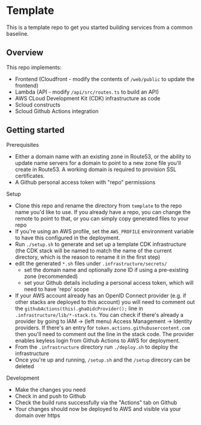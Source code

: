 # Template

This is a template repo to get you started building services from a common baseline.

## Overview

This repo implements:

 * Frontend (Cloudfront - modify the contents of `/web/public` to update the frontend)
 * Lambda (API - modify `/api/src/routes.ts` to build an API)
 * AWS CLoud Development Kit (CDK) infrastructure as code
 * Scloud constructs
 * Scloud Github Actions integration

## Getting started

Prerequisites
 * Either a domain name with an existing zone in Route53, or the ability to update name servers for a domain to point to a new zone file you'll create in Route53. A working domain is required to provision SSL certificates.
 * A Github personal access token with "repo" permissions

Setup
 * Clone this repo and rename the directory from `template` to the repo name you'd like to use. If you already have a repo, you can change the remote to point to that, or you can simply copy generated files to your repo
 * If you're using an AWS profile, set the `AWS_PROFILE` environment variable to have this configured in the deployment.
 * Run `./setup.sh` to generate and set up a template CDK infrastructure (the CDK stack will be named to match the name of the current directory, which is the reason to rename it in the first step)
 * edit the generated `*.sh` files under `.infrastructure/secrets/`
   * set the domain name and optionally zone ID if using a pre-existing zone (recommended)
   * set your Github details including a personal access token, which will need to have 'repo' scope
 * If your AWS account already has an OpenID Connect provider (e.g. if other stacks are deployed to this account) you will need to comment out the `githubActions(this).ghaOidcProvider();` line in `.infrastructure/lib/*-stack.ts`. You can check if there's already a provider by going to IAM -> (left menu) Access Management -> Identity providers. If there's an entry for `token.actions.githubusercontent.com` then you'll need to comment out the line in the stack code. The provider enables keyless login from Github Actions to AWS for deployment.
 * From the `.infrastructure` directory run `./deploy.sh` to deploy the infrastructure
 * Once you're up and running, `/setup.sh` and the `/setup` direcory can be deleted

Development
 * Make the changes you need
 * Check in and push to Github
 * Check the build runs successfully via the "Actions" tab on Github
 * Your changes should now be deployed to AWS and visible via your domain over https

